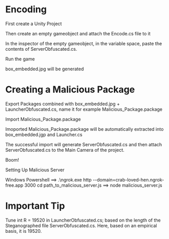 Encoding
=========================================================================================================

First create a Unity Project

Then create an empty gameobject and attach the Encode.cs file to it

In the inspector of the empty gameobject, in the variable space, paste the contents of ServerObfuscated.cs.

Run the game

box_embedded.jpg will be generated



Creating a Malicious Package
=========================================================================================================

Export Packages combined with box_embedded.jpg + LauncherObfuscated.cs, name it for example Malicious_Package.package

Import Malicious_Package.package

Imoported Malicious_Package.package will be automatically extracted into box_embedded.jgp and Launcher.cs

The successful import will generate ServerObfuscated.cs and then attach ServerObfuscated.cs to the Main Camera of the project.

Boom!


Setting Up Malicious Server


Windows Powershell ==> .\ngrok.exe http --domain=crab-loved-hen.ngrok-free.app 3000
cd path_to_malicious_server.js ==> node malicious_server.js


Important Tip
=========================================================================================================

Tune int R = 19520 in LauncherObfuscated.cs; based on the length of the Steganographed file ServerObfuscated.cs. Here, based on an empirical basis, it is 19520.





